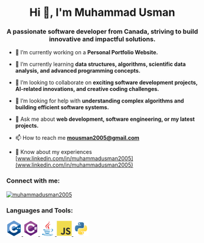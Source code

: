 <h1 align="center">Hi 👋, I'm Muhammad Usman</h1>
<h3 align="center">A passionate software developer from Canada, striving to build innovative and impactful solutions.</h3>

- 🔭 I’m currently working on a **Personal Portfolio Website.**

- 🌱 I’m currently learning **data structures, algorithms, scientific data analysis, and advanced programming concepts.**

- 👯 I’m looking to collaborate on **exciting software development projects, AI-related innovations, and creative coding challenges.**

- 🤝 I’m looking for help with **understanding complex algorithms and building efficient software systems.**

- 💬 Ask me about **web development, software engineering, or my latest projects.**

- 📫 How to reach me **mousman2005@gmail.com**

- 📄 Know about my experiences [www.linkedin.com/in/muhammadusman2005](www.linkedin.com/in/muhammadusman2005)

<h3 align="left">Connect with me:</h3>
<p align="left">
<a href="https://linkedin.com/in/muhammadusman2005" target="blank"><img align="center" src="https://raw.githubusercontent.com/rahuldkjain/github-profile-readme-generator/master/src/images/icons/Social/linked-in-alt.svg" alt="muhammadusman2005" height="30" width="40" /></a>
</p>

<h3 align="left">Languages and Tools:</h3>
<p align="left"> <a href="https://www.w3schools.com/cpp/" target="_blank" rel="noreferrer"> <img src="https://raw.githubusercontent.com/devicons/devicon/master/icons/cplusplus/cplusplus-original.svg" alt="cplusplus" width="40" height="40"/> </a> <a href="https://www.w3schools.com/cs/" target="_blank" rel="noreferrer"> <img src="https://raw.githubusercontent.com/devicons/devicon/master/icons/csharp/csharp-original.svg" alt="csharp" width="40" height="40"/> </a> <a href="https://www.java.com" target="_blank" rel="noreferrer"> <img src="https://raw.githubusercontent.com/devicons/devicon/master/icons/java/java-original.svg" alt="java" width="40" height="40"/> </a> <a href="https://developer.mozilla.org/en-US/docs/Web/JavaScript" target="_blank" rel="noreferrer"> <img src="https://raw.githubusercontent.com/devicons/devicon/master/icons/javascript/javascript-original.svg" alt="javascript" width="40" height="40"/> </a> <a href="https://www.python.org" target="_blank" rel="noreferrer"> <img src="https://raw.githubusercontent.com/devicons/devicon/master/icons/python/python-original.svg" alt="python" width="40" height="40"/> </a> </p>
